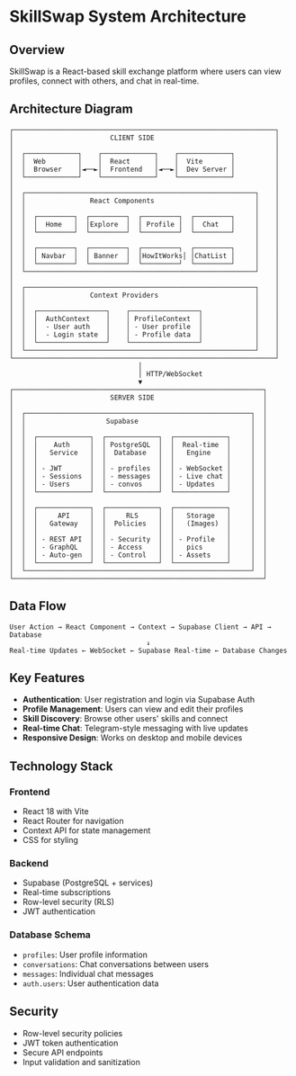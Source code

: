 # SkillSwap System Architecture

## Overview

SkillSwap is a React-based skill exchange platform where users can view profiles, connect with others, and chat in real-time.

## Architecture Diagram

```
┌─────────────────────────────────────────────────────────────────┐
│                        CLIENT SIDE                              │
│                                                                 │
│  ┌─────────────┐    ┌─────────────┐    ┌─────────────┐          │
│  │  Web        │    │  React      │    │  Vite       │          │ 
│  │  Browser    │◄──►│  Frontend   │◄──►│  Dev Server │          │
│  └─────────────┘    └─────────────┘    └─────────────┘          │
│                                                                 │
│  ┌─────────────────────────────────────────────────────────┐    │
│  │                React Components                         │    │
│  │                                                         │    │
│  │  ┌─────────┐  ┌─────────┐  ┌─────────┐  ┌─────────┐     │    │
│  │  │  Home   │  │Explore  │  │ Profile │  │  Chat   │     │    │
│  │  └─────────┘  └─────────┘  └─────────┘  └─────────┘     │    │
│  │                                                         │    │
│  │  ┌─────────┐  ┌─────────┐  ┌─────────┐  ┌─────────┐     │    │
│  │  │ Navbar  │  │ Banner  │  │HowItWorks│ │ChatList │     │    │
│  │  └─────────┘  └─────────┘  └─────────┘  └─────────┘     │    │
│  └─────────────────────────────────────────────────────────┘    │
│                                                                 │
│  ┌─────────────────────────────────────────────────────────┐    │
│  │                Context Providers                        │    │
│  │                                                         │    │
│  │  ┌─────────────────┐    ┌─────────────────┐             │    │
│  │  │  AuthContext    │    │ ProfileContext  │             │    │
│  │  │  - User auth    │    │ - User profile  │             │    │
│  │  │  - Login state  │    │ - Profile data  │             │    │
│  │  └─────────────────┘    └─────────────────┘             │    │
│  └─────────────────────────────────────────────────────────┘    │
└─────────────────────────────────────────────────────────────────┘
                                │
                                │ HTTP/WebSocket
                                ▼
┌──────────────────────────────────────────────────────────────┐
│                        SERVER SIDE                           │
│                                                              │
│  ┌────────────────────────────────────────────────────────┐  │
│  │                    Supabase                            │  │
│  │                                                        │  │
│  │  ┌─────────────┐  ┌─────────────┐  ┌─────────────┐     │  │
│  │  │    Auth     │  │ PostgreSQL  │  │  Real-time  │     │  │
│  │  │   Service   │  │  Database   │  │   Engine    │     │  │
│  │  │             │  │             │  │             │     │  │
│  │  │ - JWT       │  │ - profiles  │  │ - WebSocket │     │  │
│  │  │ - Sessions  │  │ - messages  │  │ - Live chat │     │  │
│  │  │ - Users     │  │ - convos    │  │ - Updates   │     │  │
│  │  └─────────────┘  └─────────────┘  └─────────────┘     │  │
│  │                                                        │  │
│  │  ┌─────────────┐  ┌─────────────┐  ┌─────────────┐     │  │
│  │  │     API     │  │     RLS     │  │   Storage   │     │  │
│  │  │   Gateway   │  │  Policies   │  │   (Images)  │     │  │
│  │  │             │  │             │  │             │     │  │
│  │  │ - REST API  │  │ - Security  │  │ - Profile   │     │  │
│  │  │ - GraphQL   │  │ - Access    │  │   pics      │     │  │
│  │  │ - Auto-gen  │  │ - Control   │  │ - Assets    │     │  │
│  │  └─────────────┘  └─────────────┘  └─────────────┘     │  │
│  └────────────────────────────────────────────────────────┘  │
└──────────────────────────────────────────────────────────────┘
```

## Data Flow

```
User Action → React Component → Context → Supabase Client → API → Database
                                  ↓
Real-time Updates ← WebSocket ← Supabase Real-time ← Database Changes
```

## Key Features

- **Authentication**: User registration and login via Supabase Auth
- **Profile Management**: Users can view and edit their profiles
- **Skill Discovery**: Browse other users' skills and connect
- **Real-time Chat**: Telegram-style messaging with live updates
- **Responsive Design**: Works on desktop and mobile devices

## Technology Stack

### Frontend

- React 18 with Vite
- React Router for navigation
- Context API for state management
- CSS for styling

### Backend

- Supabase (PostgreSQL + services)
- Real-time subscriptions
- Row-level security (RLS)
- JWT authentication

### Database Schema

- `profiles`: User profile information
- `conversations`: Chat conversations between users
- `messages`: Individual chat messages
- `auth.users`: User authentication data

## Security

- Row-level security policies
- JWT token authentication
- Secure API endpoints
- Input validation and sanitization
